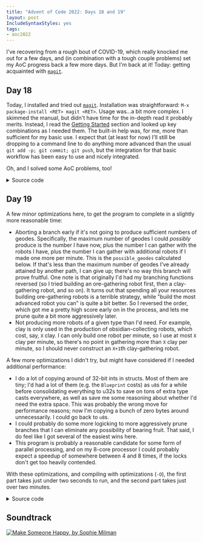 ```yaml
---
title: "Advent of Code 2022: Days 18 and 19"
layout: post
IncludeSyntaxStyles: yes
tags:
- aoc2022
---
```


I've recovering from a rough bout of COVID-19, which really knocked me out for a
few days, and (in combination with a tough couple problems) set my AoC progress
back a few more days. But I'm back at it! Today: getting acquainted with
[`magit`](https://magit.vc/).

<!--more-->

## Day 18

Today, I installed and tried out [`magit`](https://magit.vc/). Installation was
straightforward: `M-x package-install <RET> magit <RET>`. Usage was...a bit more
complex. I skimmed the manual, but didn't have time for the in-depth read it
probably merits. Instead, I read the
[Getting Started](https://magit.vc/manual/magit/Getting-Started.html) section
and looked up key combinations as I needed them. The built-in help was, for me,
more than sufficient for my basic use. I expect that (at least for now) I'll
still be dropping to a command line to do anything more advanced than the usual
`git add -p; git commit; git push`, but the integration for that basic workflow
has been easy to use and nicely integrated.

Oh, and I solved some AoC problems, too!

<details>
<summary>Source code</summary>

```rust
use std::collections::HashSet;
use std::fs;

// TODO: this should be calculable via something like the number of
// points to the (2/3) power over 2 times a constant I'm too lazy to
// work out for this comment, since that would occur if the points
// formed a rough sphere around the air bubble. But I don't wanna, so
// I'm just setting it to something arbitrary and large.
const MAX_AIR_BUBBLE_SIZE: usize = 10000;

fn is_air_bubble(droplets: &HashSet<(i32, i32, i32)>, start: (i32, i32, i32)) -> bool {
    let mut queue = Vec::new();
    let mut bubble = HashSet::new();
    queue.push(start);
    while queue.len() > 0 {
        if bubble.len() >= MAX_AIR_BUBBLE_SIZE {
            return false;
        }
        let current = queue.pop().unwrap();
        bubble.insert(current);
        for offset in [
            (-1, 0, 0),
            (0, -1, 0),
            (0, 0, -1),
            (0, 0, 1),
            (0, 1, 0),
            (1, 0, 0),
        ] {
            let neighbor = (
                current.0 + offset.0,
                current.1 + offset.1,
                current.2 + offset.2,
            );
            if !droplets.contains(&neighbor)
                && !queue.contains(&neighbor)
                && !bubble.contains(&neighbor)
            {
                bubble.insert(neighbor);
                queue.push(neighbor);
            }
        }
    }
    true
}

fn process(data: &str, include_air_bubbles: bool) -> usize {
    let droplets: HashSet<(i32, i32, i32)> = data
        .split('\n')
        .map(|line| {
            let mut nums = line.split(',').map(|i| i.parse().unwrap());
            (
                nums.next().unwrap(),
                nums.next().unwrap(),
                nums.next().unwrap(),
            )
        })
        .collect();

    let mut surface_area = 0;
    for droplet in droplets.iter() {
        for offset in [
            (-1, 0, 0),
            (0, -1, 0),
            (0, 0, -1),
            (0, 0, 1),
            (0, 1, 0),
            (1, 0, 0),
        ] {
            let neighbor = (
                droplet.0 + offset.0,
                droplet.1 + offset.1,
                droplet.2 + offset.2,
            );
            if !droplets.contains(&neighbor)
                && (include_air_bubbles || !is_air_bubble(&droplets, neighbor))
            {
                surface_area += 1;
            }
        }
    }
    surface_area
}

fn main() {
    let data = fs::read_to_string("input.txt").unwrap();
    let data = data.trim();
    println!("{}", process(data, false));
}

#[cfg(test)]
mod test {
    use super::*;

    const DATA: &str = "2,2,2
1,2,2
3,2,2
2,1,2
2,3,2
2,2,1
2,2,3
2,2,4
2,2,6
1,2,5
3,2,5
2,1,5
2,3,5";

    #[test]
    fn trivial_part1() {
        assert_eq!(process("1,1,1\n2,1,1", true), 10);
    }

    #[test]
    fn test_part1() {
        assert_eq!(process(DATA, true), 64);
    }

    #[test]
    fn test_part2() {
        assert_eq!(process(DATA, false), 58);
    }
}
```

</details>

## Day 19

A few minor optimizations here, to get the program to complete in a slightly
more reasonable time:

* Aborting a branch early if it's not going to produce sufficient numbers of
  geodes. Specifically, the maximum number of geodes I could _possibly_ produce
  is the number I have now, plus the number I can gather with the robots I have,
  plus the number I can gather with additional robots if I made one more per
  minute. This is the `possible_geodes` calculated below. If that's less than
  the maximum number of geodes I've already attained by another path, I can give
  up; there's no way this branch will prove fruitful. One note is that
  originally I'd had my branching functions reversed (so I tried building an
  ore-gathering robot first, then a clay-gathering robot, and so on). It turns
  out that spending all your resources building ore-gathering robots is a
  terrible strategy, while "build the most advanced robot you can" is quite a
  bit better. So I reversed the order, which got me a pretty high score early on
  in the process, and lets me prune quite a bit more aggressively later.
* Not producing more robots of a given type than I'd need. For example, clay is
  only used in the production of obsidian-collecting robots, which cost, say,
  `X` clay. I can only build one robot per minute, so I use at most `X` clay per
  minute, so there's no point in gathering more than `X` clay per minute, so I
  should never construct an `X+1`th clay-gathering robot.

A few more optimizations I didn't try, but might have considered if I needed
additional performance:

* I do a lot of copying around of 32-bit ints in structs. Most of them are
  tiny; I'd had a lot of them (e.g. the `Blueprint` costs) as `u8`s for a while
  before consolidating everything to u32s to save on tons of extra type casts
  everywhere, as well as save me some reasoning about whether I'd need the extra
  space. This was probably the wrong move for performance reasons; now I'm
  copying a bunch of zero bytes around unnecessarily. I could go back to `u8`s.
* I could probably do some more logicking to more aggressively prune branches
  that I can eliminate any possibility of bearing fruit. That said, I do feel
  like I got several of the easiest wins here.
* This program is probably a reasonable candidate for some form of parallel
  processing, and on my 8-core processor I could probably expect a speedup of
  somewhere between 4 and 8 times, if the locks don't get too heavily contended.

With these optimizations, and compiling with optimizations (`-O`), the first
part takes just under two seconds to run, and the second part takes just over
two minutes.

<details>
<summary>Source code</summary>

```rust
use std::fs;

#[derive(Debug, Eq, PartialEq, Copy, Clone)]
struct Blueprint {
    id: u8,
    ore_robot_ore_cost: u32,
    clay_robot_ore_cost: u32,
    obsidian_robot_ore_cost: u32,
    obsidian_robot_clay_cost: u32,
    geode_robot_ore_cost: u32,
    geode_robot_obsidian_cost: u32,
}

#[derive(Debug, Copy, Clone)]
struct Inventory {
    ore: u32,
    clay: u32,
    obsidian: u32,
    geodes: u32,
}

#[derive(Debug, Copy, Clone)]
struct Robots {
    ore_collecting: u32,
    clay_collecting: u32,
    obsidian_collecting: u32,
    geode_cracking: u32,
}

fn parse_blueprint(data: &str) -> Blueprint {
    let (id, remaining) = data[10..].split_once(": ").unwrap();
    let id = id.parse().unwrap();
    let (ore_robot_ore_cost, remaining) = remaining[21..].split_once(" ").unwrap();
    let ore_robot_ore_cost = ore_robot_ore_cost.parse().unwrap();
    let (clay_robot_ore_cost, remaining) = remaining[27..].split_once(" ").unwrap();
    let clay_robot_ore_cost = clay_robot_ore_cost.parse().unwrap();
    let (obsidian_robot_ore_cost, remaining) = remaining[31..].split_once(" ").unwrap();
    let obsidian_robot_ore_cost = obsidian_robot_ore_cost.parse().unwrap();
    let (obsidian_robot_clay_cost, remaining) = remaining[8..].split_once(" ").unwrap();
    let obsidian_robot_clay_cost = obsidian_robot_clay_cost.parse().unwrap();
    let (geode_robot_ore_cost, remaining) = remaining[29..].split_once(" ").unwrap();
    let geode_robot_ore_cost = geode_robot_ore_cost.parse().unwrap();
    let (geode_robot_obsidian_cost, _remaining) = remaining[8..].split_once(" ").unwrap();
    let geode_robot_obsidian_cost = geode_robot_obsidian_cost.parse().unwrap();
    Blueprint {
        id: id,
        ore_robot_ore_cost: ore_robot_ore_cost,
        clay_robot_ore_cost: clay_robot_ore_cost,
        obsidian_robot_ore_cost: obsidian_robot_ore_cost,
        obsidian_robot_clay_cost: obsidian_robot_clay_cost,
        geode_robot_ore_cost: geode_robot_ore_cost,
        geode_robot_obsidian_cost: geode_robot_obsidian_cost,
    }
}

fn geodes_opened(blueprint: Blueprint, remaining_time: usize) -> usize {
    let robots = Robots {
        ore_collecting: 1,
        clay_collecting: 0,
        obsidian_collecting: 0,
        geode_cracking: 0,
    };
    let inventory = Inventory {
        ore: 0,
        clay: 0,
        obsidian: 0,
        geodes: 0,
    };
    rec_geodes_opened(blueprint, remaining_time, robots, inventory, &mut 0)
}

fn rec_geodes_opened(
    blueprint: Blueprint,
    remaining_time: usize,
    robots: Robots,
    inventory: Inventory,
    max_overall_geodes: &mut usize,
) -> usize {
    if remaining_time > 26 {
        println!("{}", remaining_time);
    }
    let starting_inventory = inventory;

    let mut inventory = inventory;
    inventory.ore += robots.ore_collecting as u32;
    inventory.clay += robots.clay_collecting as u32;
    inventory.obsidian += robots.obsidian_collecting as u32;
    inventory.geodes += robots.geode_cracking as u32;

    let possible_geodes: usize = inventory.geodes as usize
        + (robots.geode_cracking as usize * remaining_time)
        + (remaining_time * (remaining_time - 1) / 2);

    let mut max_geodes = 0;

    let mut ore_costs = [
        blueprint.ore_robot_ore_cost,
        blueprint.clay_robot_ore_cost,
        blueprint.obsidian_robot_ore_cost,
        blueprint.geode_robot_ore_cost,
    ];
    ore_costs.sort();
    let max_ore_cost = ore_costs[ore_costs.len() - 1];

    if remaining_time > 1 && possible_geodes >= *max_overall_geodes {
        if blueprint.geode_robot_ore_cost <= starting_inventory.ore
            && blueprint.geode_robot_obsidian_cost <= starting_inventory.obsidian
        {
            let mut robots = robots.clone();
            let mut inventory = inventory.clone();
            inventory.ore -= blueprint.geode_robot_ore_cost;
            inventory.obsidian -= blueprint.geode_robot_obsidian_cost;
            robots.geode_cracking += 1;
            let geodes = rec_geodes_opened(
                blueprint,
                remaining_time - 1,
                robots,
                inventory,
                max_overall_geodes,
            );
            if geodes > max_geodes {
                max_geodes = geodes;
            }
        }
        if blueprint.obsidian_robot_ore_cost <= starting_inventory.ore
            && blueprint.obsidian_robot_clay_cost <= starting_inventory.clay
            && robots.obsidian_collecting < blueprint.geode_robot_obsidian_cost
        {
            let mut robots = robots.clone();
            let mut inventory = inventory.clone();
            inventory.ore -= blueprint.obsidian_robot_ore_cost;
            inventory.clay -= blueprint.obsidian_robot_clay_cost;
            robots.obsidian_collecting += 1;
            let geodes = rec_geodes_opened(
                blueprint,
                remaining_time - 1,
                robots,
                inventory,
                max_overall_geodes,
            );
            if geodes > max_geodes {
                max_geodes = geodes;
            }
        }
        if blueprint.clay_robot_ore_cost <= starting_inventory.ore
            && robots.clay_collecting < blueprint.obsidian_robot_clay_cost
        {
            let mut robots = robots.clone();
            let mut inventory = inventory.clone();
            inventory.ore -= blueprint.clay_robot_ore_cost;
            robots.clay_collecting += 1;
            let geodes = rec_geodes_opened(
                blueprint,
                remaining_time - 1,
                robots,
                inventory,
                max_overall_geodes,
            );
            if geodes > max_geodes {
                max_geodes = geodes;
            }
        }
        if blueprint.ore_robot_ore_cost <= starting_inventory.ore
            && robots.ore_collecting < max_ore_cost
        {
            let mut robots = robots.clone();
            let mut inventory = inventory.clone();
            inventory.ore -= blueprint.ore_robot_ore_cost;
            robots.ore_collecting += 1;
            let geodes = rec_geodes_opened(
                blueprint,
                remaining_time - 1,
                robots,
                inventory,
                max_overall_geodes,
            );
            if geodes > max_geodes {
                max_geodes = geodes;
            }
        }
        let geodes = rec_geodes_opened(
            blueprint,
            remaining_time - 1,
            robots,
            inventory,
            max_overall_geodes,
        );
        if geodes > max_geodes {
            max_geodes = geodes;
        }
    } else {
        return inventory.geodes as usize;
    }

    if max_geodes > *max_overall_geodes {
        *max_overall_geodes = max_geodes;
    }
    max_geodes
}

fn process(data: &str) -> usize {
    let blueprints: Vec<Blueprint> = data.split("\n").map(|s| parse_blueprint(s)).collect();

    blueprints
        .iter()
        .map(|b| b.id as usize * geodes_opened(*b, 24) as usize)
        .sum()
}

fn process2(data: &str) -> usize {
    let blueprints: Vec<Blueprint> = data
        .split("\n")
        .take(3)
        .map(|s| parse_blueprint(s))
        .collect();

    blueprints
        .iter()
        .map(|b| geodes_opened(*b, 32) as usize)
        .product()
}

fn main() {
    let data = fs::read_to_string("input.txt").unwrap();
    let data = data.trim();
    println!("{}", process2(data)); // process(data) for part 1
}

#[cfg(test)]
mod tests {
    use super::*;

    const DATA: &str = "Blueprint 1: Each ore robot costs 4 ore. Each clay robot costs 2 ore. Each obsidian robot costs 3 ore and 14 clay. Each geode robot costs 2 ore and 7 obsidian.
Blueprint 2: Each ore robot costs 2 ore. Each clay robot costs 3 ore. Each obsidian robot costs 3 ore and 8 clay. Each geode robot costs 3 ore and 12 obsidian.";

    #[test]
    fn test_parse() {
        let mut lines = DATA.split("\n");
        let line_1 = Blueprint {
            id: 1,
            ore_robot_ore_cost: 4,
            clay_robot_ore_cost: 2,
            obsidian_robot_ore_cost: 3,
            obsidian_robot_clay_cost: 14,
            geode_robot_ore_cost: 2,
            geode_robot_obsidian_cost: 7,
        };
        let line_2 = Blueprint {
            id: 2,
            ore_robot_ore_cost: 2,
            clay_robot_ore_cost: 3,
            obsidian_robot_ore_cost: 3,
            obsidian_robot_clay_cost: 8,
            geode_robot_ore_cost: 3,
            geode_robot_obsidian_cost: 12,
        };
        assert_eq!(parse_blueprint(lines.next().unwrap()), line_1);
        assert_eq!(parse_blueprint(lines.next().unwrap()), line_2);
    }

    #[test]
    fn test_find_largest_number_of_geodes_that_can_be_opened() {
        let mut lines = DATA.split("\n");
        assert_eq!(geodes_opened(parse_blueprint(lines.next().unwrap()), 24), 9);
        assert_eq!(
            geodes_opened(parse_blueprint(lines.next().unwrap()), 24),
            12
        );
    }

    #[test]
    fn test_part1() {
        assert_eq!(process(DATA), 33);
    }
}
```

</details>

## Soundtrack

[![Make Someone Happy, by Sophie Milman](https://coverartarchive.org/release/a1112b65-5c35-42f7-825d-e68cc2ccb3a7/14429623934-500.jpg)](https://musicbrainz.org/release/a1112b65-5c35-42f7-825d-e68cc2ccb3a7)
